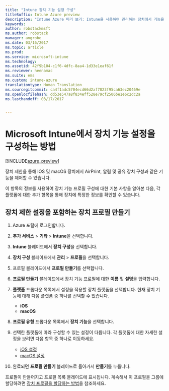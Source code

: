 ```yaml
---
title: "Intune 장치 기능 설정 구성"
titleSuffix: Intune Azure preview
description: "Intune Azure 미리 보기: Intune을 사용하여 관리하는 장치에서 기능을 구성하는 방법을 알아봅니다."
keywords: 
author: robstackmsft
ms.author: robstack
manager: angrobe
ms.date: 03/16/2017
ms.topic: article
ms.prod: 
ms.service: microsoft-intune
ms.technology: 
ms.assetid: 42f9b104-c1f6-4dfc-8aa4-1d33e1eaf61f
ms.reviewer: heenamac
ms.suite: ems
ms.custom: intune-azure
translationtype: Human Translation
ms.sourcegitcommit: ca4f1adc5704ecd66d2af7823f95ca63ec20469e
ms.openlocfilehash: dd53e547a8f834eff528e79cf2506be1e6c2dc2a
ms.lasthandoff: 03/17/2017


---
```


# <a name="how-to-configure-device-feature-settings-in-microsoft-intune"></a>Microsoft Intune에서 장치 기능 설정을 구성하는 방법

[!INCLUDE[azure_preview](../includes/azure_preview.md)]

장치 제한을 통해 IOS 및 macOS 장치에서 AirPrint, 알림 및 공유 장치 구성과 같은 기능을 제어할 수 있습니다.

이 항목의 정보를 사용하여 장치 기능 프로필 구성에 대한 기본 사항을 알아본 다음, 각 플랫폼에 대한 추가 항목을 통해 장치에 특정한 정보를 확인할 수 있습니다.

## <a name="create-a-device-profile-containing-device-restriction-settings"></a>장치 제한 설정을 포함하는 장치 프로필 만들기

1. Azure 포털에 로그인합니다.
2. **추가 서비스** > **기타** > **Intune**을 선택합니다.
3. **Intune** 블레이드에서 **장치 구성**을 선택합니다.
2. **장치 구성** 블레이드에서 **관리** > **프로필**을 선택합니다.
3. 프로필 블레이드에서 **프로필 만들기**를 선택합니다.
4. **프로필 만들기** 블레이드에서 장치 기능 프로필에 대한 **이름** 및 **설명**을 입력합니다.
5. **플랫폼** 드롭다운 목록에서 설정을 적용할 장치 플랫폼을 선택합니다. 현재 장치 기능에 대해 다음 플랫폼 중 하나를 선택할 수 있습니다.
    - **iOS**
    - **macOS**
6. **프로필 유형** 드롭다운 목록에서 **장치 기능**을 선택합니다. 
7. 선택한 플랫폼에 따라 구성할 수 있는 설정이 다릅니다. 각 플랫폼에 대한 자세한 설정을 보려면 다음 항목 중 하나로 이동하세요.
    - [iOS 설정](device-features-for-ios.md)
    - [macOS 설정](device-features-for-macos.md)

8. 완료되면 **프로필 만들기** 블레이드로 돌아가서 **만들기**를 누릅니다.

프로필이 만들어지고 프로필 목록 블레이드에 표시됩니다.
계속해서 이 프로필을 그룹에 할당하려면 [장치 프로필을 할당하는 방법](how-to-assign-device-profiles.md)을 참조하세요.




